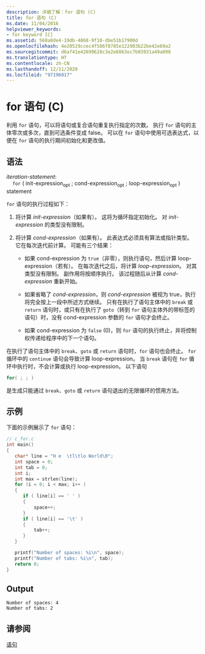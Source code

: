 ```yaml
---
description: 详细了解：for 语句 (C)
title: for 语句 (C)
ms.date: 11/04/2016
helpviewer_keywords:
- for keyword [C]
ms.assetid: 560a8de4-19db-4868-9f18-dbe51b17900d
ms.openlocfilehash: 4e20529ccec4f586f8785e122903b22be42e69a2
ms.sourcegitcommit: d6af41e42699628c3e2e6063ec7b03931a49a098
ms.translationtype: HT
ms.contentlocale: zh-CN
ms.lasthandoff: 12/11/2020
ms.locfileid: "97196017"
---
```

# <a name="for-statement-c"></a>for 语句 (C)

利用 `for` 语句，可以将语句或复合语句重复执行指定的次数。 执行 `for` 语句的主体零次或多次，直到可选条件变成 false。 可以在 `for` 语句中使用可选表达式，以便在 `for` 语句的执行期间初始化和更改值。

## <a name="syntax"></a>语法

*iteration-statement*:<br/>
&nbsp;&nbsp;&nbsp;&nbsp;`for` ( init-expression<sub>opt</sub> ; cond-expression<sub>opt</sub> ; loop-expression<sub>opt</sub> ) statement

`for` 语句的执行过程如下：

1. 将计算 *init-expression*（如果有）。 这将为循环指定初始化。 对 *init-expression* 的类型没有限制。

1. 将计算 *cond-expression*（如果有）。 此表达式必须具有算法或指针类型。 它在每次迭代前计算。 可能有三个结果：

   - 如果 cond-expression 为 `true`（非零），则执行语句，然后计算 loop-expression（若有）。 在每次迭代之后，将计算 *loop-expression*。 对其类型没有限制。 副作用将按顺序执行。 该过程随后从计算 *cond-expression* 重新开始。

   - 如果省略了 *cond-expression*，则 *cond-expression* 被视为 true，执行将完全按上一段中所述方式继续。 只有在执行了语句主体中的 `break` 或 `return` 语句时，或只有在执行了 `goto`（转到 `for` 语句主体外的带标签的语句）时，没有 cond-expression 参数的 `for` 语句才会终止。

   - 如果 cond-expression 为 `false` (0)，则 `for` 语句的执行终止，并将控制权传递给程序中的下一个语句。

在执行了语句主体中的 `break`、`goto` 或 `return` 语句时，`for` 语句也会终止。 `for` 循环中的 `continue` 语句会导致计算 loop-expression。 当 `break` 语句在 `for` 循环中执行时，不会计算或执行 loop-expression。 以下语句

```C
for( ; ; )
```

是生成只能通过 `break`、`goto` 或 `return` 语句退出的无限循环的惯用方法。

## <a name="example"></a>示例

下面的示例展示了 `for` 语句：

```C
// c_for.c
int main()
{
   char* line = "H e  \tl\tlo World\0";
   int space = 0;
   int tab = 0;
   int i;
   int max = strlen(line);
   for (i = 0; i < max; i++ )
   {
      if ( line[i] == ' ' )
      {
          space++;
      }
      if ( line[i] == '\t' )
      {
          tab++;
      }
   }

   printf("Number of spaces: %i\n", space);
   printf("Number of tabs: %i\n", tab);
   return 0;
}
```

## <a name="output"></a>Output

```Output
Number of spaces: 4
Number of tabs: 2
```

## <a name="see-also"></a>请参阅

[语句](../c-language/statements-c.md)
